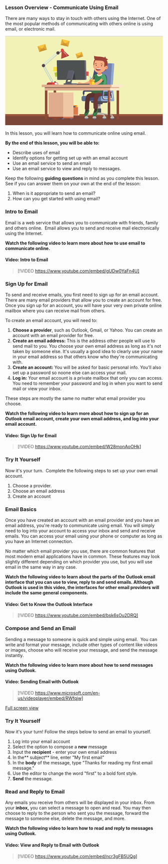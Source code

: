 ### Lesson Overview - Communicate Using Email

There are many ways to stay in touch with others using the Internet. One of the most popular methods of communicating with others online is using email, or electronic mail.

![Illustration of character receiving email to computer](../media/Email_Illustration.png)

In this lesson, you will learn how to communicate online using email.

**By the end of this lesson, you will be able to:**

*   Describe uses of email
*   Identify options for getting set up with an email account
*   Use an email service to send an email
*   Use an email service to view and reply to messages.

Keep the following **guiding questions** in mind as you complete this lesson. See if you can answer them on your own at the end of the lesson:

1.  When is it appropriate to send an email?
2.  How can you get started with using email?

### Intro to Email

Email is a web service that allows you to communicate with friends, family and others online.  Email allows you to send and receive mail electronically using the Internet.

**Watch the following video to learn more about how to use email to communicate online.**


#### Video: Intro to Email
> [!VIDEO https://www.youtube.com/embed/gUDw0YaFn4U]

### Sign Up for Email

To send and receive emails, you first need to sign up for an email account. There are many email providers that allow you to create an account for free. Once you sign up for an account, you will have your very own private online mailbox where you can receive mail from others.

To create an email account, you will need to:

1.  **Choose a provider**, such as Outlook, Gmail, or Yahoo. You can create an account with an email provider for free.
2.  **Create an email address:** This is the address other people will use to send mail to you. You choose your own email address as long as it's not taken by someone else. It's usually a good idea to clearly use your name in your email address so that others know who they're communicating with.
3.  **Create an account:** You will be asked for basic personal info. You'll also set up a password so noone else can access your mail.
4.  **Log in:** Your email account is a private mailbox that only you can access. You need to remember your password and log in when you want to send mail or view your inbox.

These steps are mostly the same no matter what email provider you choose.

**Watch the following video to learn more about how to sign up for an Outlook email account, create your own email address, and log into your email account.**


#### Video: Sign Up for Email
> [!VIDEO https://www.youtube.com/embed/W28monAoOHk]

### Try It Yourself

Now it's your turn.  Complete the following steps to set up your own email account.

1.  Choose a provider.
2.  Choose an email address
3.  Create an account

### Email Basics

Once you have created an account with an email provider and you have an email address, you're ready to communicate using email. You will simply need to log into your account to access your inbox and send and receive emails. You can access your email using your phone or computer as long as you have an Internet connection.

No matter which email provider you use, there are common features that most modern email applications have in common. These features may look slightly different depending on which provider you use, but you will use email in the same way in any case.

**Watch the following video to learn about the parts of the Outlook email interface that you can use to view, reply to and send emails. Although Outlook is used in this video, the interfaces for other email providers will include the same general components.**


#### Video: Get to Know the Outlook Interface
> [!VIDEO https://www.youtube.com/embed/bsk6sOu2DRQ]

### Compose and Send an Email

Sending a message to someone is quick and simple using email.  You can write and format your message, include other types of content like videos or images, choose who will receive your message, and send the message instantly.

**Watch the following video to learn more about how to send messages using Outlook.**


#### Video: Sending Email with Outlook
> [!VIDEO https://www.microsoft.com/en-us/videoplayer/embed/RWfqjw]

[Full screen view](https://www.microsoft.com/en-us/videoplayer/embed/RWfqjw?pid=ocpVideo0-innerdiv-oneplayer&postJsllMsg=true&maskLevel=20&market=en-us)


### Try It Yourself

Now it's your turn! Follow the steps below to send an email to yourself.

1.  Log into your email account
2.  Select the option to compose a **new** message
3.  Input the **recipient** - enter your own email address
4.  In the** subject** line, enter "My first email"
5.  In the **body** of the message, type "Thanks for reading my first email message."
6.  Use the editor to change the word "first" to a bold font style.
7.  **Send** the message.

### Read and Reply to Email

Any emails you receive from others will be displayed in your inbox. From your **inbox,** you can select a message to open and read. You may then choose to reply to the person who sent you the message, forward the message to someone else, delete the message, and more.

**Watch the following video to learn how to read and reply to messages using Outlook.**


#### Video: View and Reply to Email with Outlook
> [!VIDEO https://www.youtube.com/embed/ncr3gFB5UQg]
